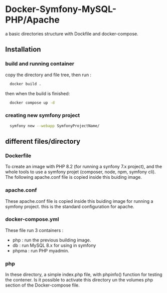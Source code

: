 
# Docker-Symfony-MySQL-PHP/Apache

a basic directories structure with Dockfile and docker-compose.




## Installation

### build and running container

copy the directory and file tree, then run :

```bash
  docker build .
```

then when the build is finished:

```bash
  docker compose up -d
```

### creating new symfony project


```bash
  symfony new --webapp SymfonyProjectName/
```


## different files/directory

### Dockerfile
To create an image with PHP 8.2 (for running a synfony 7.x project), and the whole tools to use a symfony projet (composer, node, npm, symfony cli).
The following apache.conf file is copied inside this buiding image.

### apache.conf
These apache.conf file is copied inside this buiding image for running a symfony project. this is the standard configuration for apache.

### docker-compose.yml
These file run 3 containers :
- php :
run the previous building image.
- db : 
run MySQL 8.x for using in symfony
- phpma :
run PHP myadmin.

### php

In these directory, a simple index.php file, with phpinfo() function for testing the contener.
Is it possible to activate this directory un the volumes php section of the Docker-compose file.
